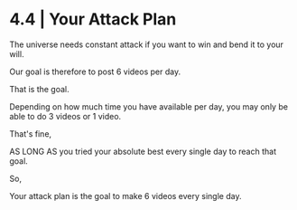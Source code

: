 # 4.4 | Your Attack Plan

The universe needs constant attack if you want to win and bend it to your will.

Our goal is therefore to post 6 videos per day.

That is the goal.

Depending on how much time you have available per day, you may only be able to do 3 videos or 1 video.

That's fine,

AS LONG AS you tried your absolute best every single day to reach that goal.

So,

Your attack plan is the goal to make 6 videos every single day.
